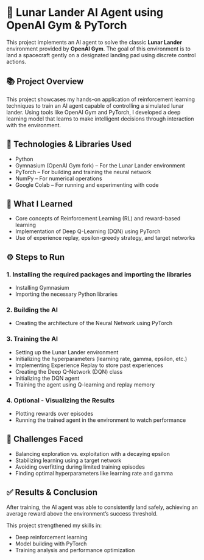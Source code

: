 # 🚀 Lunar Lander AI Agent using OpenAI Gym & PyTorch

This project implements an AI agent to solve the classic **Lunar Lander** environment provided by **OpenAI Gym**. The goal of this environment is to land a spacecraft gently on a designated landing pad using discrete control actions.

## 📚 Project Overview

This project showcases my hands-on application of reinforcement learning techniques to train an AI agent capable of controlling a simulated lunar lander. Using tools like OpenAI Gym and PyTorch, I developed a deep learning model that learns to make intelligent decisions through interaction with the environment.

## 🔧 Technologies & Libraries Used

- Python
- Gymnasium (OpenAI Gym fork) – For the Lunar Lander environment
- PyTorch – For building and training the neural network
- NumPy – For numerical operations
- Google Colab – For running and experimenting with code

## 🧠 What I Learned

- Core concepts of Reinforcement Learning (RL) and reward-based learning
- Implementation of Deep Q-Learning (DQN) using PyTorch
- Use of experience replay, epsilon-greedy strategy, and target networks

## ⚙️ Steps to Run

### 1. Installing the required packages and importing the libraries
- Installing Gymnasium
- Importing the necessary Python libraries

### 2. Building the AI
- Creating the architecture of the Neural Network using PyTorch

### 3. Training the AI
- Setting up the Lunar Lander environment
- Initializing the hyperparameters (learning rate, gamma, epsilon, etc.)
- Implementing Experience Replay to store past experiences
- Creating the Deep Q-Network (DQN) class
- Initializing the DQN agent
- Training the agent using Q-learning and replay memory

### 4. Optional - Visualizing the Results
- Plotting rewards over episodes
- Running the trained agent in the environment to watch performance

## 🚧 Challenges Faced

- Balancing exploration vs. exploitation with a decaying epsilon
- Stabilizing learning using a target network
- Avoiding overfitting during limited training episodes
- Finding optimal hyperparameters like learning rate and gamma

## ✅ Results & Conclusion

After training, the AI agent was able to consistently land safely, achieving an average reward above the environment’s success threshold.

This project strengthened my skills in:
- Deep reinforcement learning
- Model building with PyTorch
- Training analysis and performance optimization


